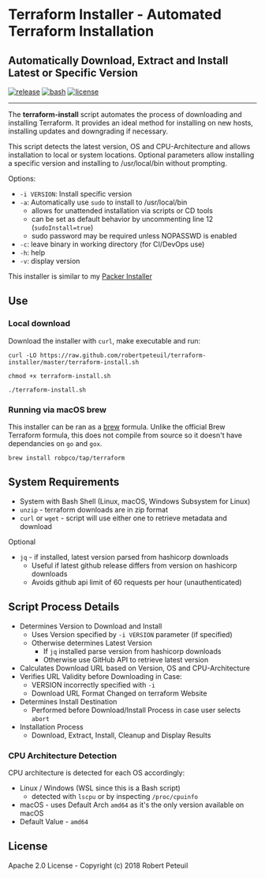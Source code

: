 # Terraform Installer - Automated Terraform Installation

## Automatically Download, Extract and Install Latest or Specific Version

[![release](https://img.shields.io/github/release/robertpeteuil/terraform-installer.svg?colorB=2067b8)](https://github.com/robertpeteuil/terraform-installer)
[![bash](https://img.shields.io/badge/language-bash-89e051.svg?style=flat-square)](https://github.com/robertpeteuil/terraform-installer)
[![license](https://img.shields.io/github/license/robertpeteuil/terraform-installer.svg?colorB=2067b8)](https://github.com/robertpeteuil/terraform-installer)

---

The **terraform-install** script automates the process of downloading and installing Terraform.  It provides an ideal method for installing on new hosts, installing updates and downgrading if necessary.

This script detects the latest version, OS and CPU-Architecture and allows installation to local or system locations.  Optional parameters allow installing a specific version and installing to /usr/local/bin without prompting.

Options:

- `-i VERSION`:  Install specific version
- `-a`:          Automatically use `sudo` to install to /usr/local/bin
  - allows for unattended installation via scripts or CD tools
  - can be set as default behavior by uncommenting line 12 (`sudoInstall=true`)
  - sudo password may be required unless NOPASSWD is enabled
- `-c`:          leave binary in working directory (for CI/DevOps use)
- `-h`:          help
- `-v`:          display version

This installer is similar to my [Packer Installer](https://github.com/robertpeteuil/packer-installer)

## Use

### Local download

Download the installer with `curl`, make executable and run:

``` shell
curl -LO https://raw.github.com/robertpeteuil/terraform-installer/master/terraform-install.sh

chmod +x terraform-install.sh

./terraform-install.sh
```

### Running via macOS brew

This installer can be ran as a [brew](https://brew.sh/) formula.  Unlike the official Brew Terraform formula, this does not compile from source so it doesn't have dependancies on `go` and `gox`.

``` shell
brew install robpco/tap/terraform
```

## System Requirements

- System with Bash Shell (Linux, macOS, Windows Subsystem for Linux)
- `unzip` - terraform downloads are in zip format
- `curl` or `wget` - script will use either one to retrieve metadata and download

Optional

- `jq` - if installed, latest version parsed from hashicorp downloads
  - Useful if latest github release differs from version on hashicorp downloads
  - Avoids github api limit of 60 requests per hour (unauthenticated)

## Script Process Details

- Determines Version to Download and Install
  - Uses Version specified by `-i VERSION` parameter (if specified)
  - Otherwise determines Latest Version
    - If `jq` installed parse version from hashicorp downloads
    - Otherwise use GitHub API to retrieve latest version
- Calculates Download URL based on Version, OS and CPU-Architecture
- Verifies URL Validity before Downloading in Case:
  - VERSION incorrectly specified with `-i`
  - Download URL Format Changed on terraform Website
- Determines Install Destination
  - Performed before Download/Install Process in case user selects `abort`
- Installation Process
  - Download, Extract, Install, Cleanup and Display Results

### CPU Architecture Detection

CPU architecture is detected for each OS accordingly:

- Linux / Windows (WSL since this is a Bash script)
  - detected with `lscpu` or by inspecting `/proc/cpuinfo`
- macOS - uses Default Arch `amd64` as it's the only version available on macOS
- Default Value - `amd64`

## License

Apache 2.0 License - Copyright (c) 2018    Robert Peteuil
